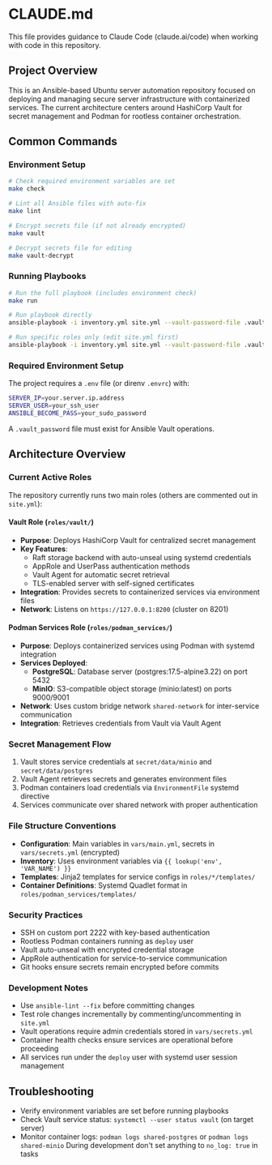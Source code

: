 # CLAUDE.md

This file provides guidance to Claude Code (claude.ai/code) when working with code in this repository.

## Project Overview

This is an Ansible-based Ubuntu server automation repository focused on deploying and managing secure server infrastructure with containerized services. The current architecture centers around HashiCorp Vault for secret management and Podman for rootless container orchestration.

## Common Commands

### Environment Setup
```bash
# Check required environment variables are set
make check

# Lint all Ansible files with auto-fix
make lint

# Encrypt secrets file (if not already encrypted)
make vault

# Decrypt secrets file for editing
make vault-decrypt
```

### Running Playbooks
```bash
# Run the full playbook (includes environment check)
make run

# Run playbook directly
ansible-playbook -i inventory.yml site.yml --vault-password-file .vault_password

# Run specific roles only (edit site.yml first)
ansible-playbook -i inventory.yml site.yml --vault-password-file .vault_password --tags vault
```

### Required Environment Setup
The project requires a `.env` file (or direnv `.envrc`) with:
```bash
SERVER_IP=your.server.ip.address
SERVER_USER=your_ssh_user
ANSIBLE_BECOME_PASS=your_sudo_password
```

A `.vault_password` file must exist for Ansible Vault operations.

## Architecture Overview

### Current Active Roles
The repository currently runs two main roles (others are commented out in `site.yml`):

#### Vault Role (`roles/vault/`)
- **Purpose**: Deploys HashiCorp Vault for centralized secret management
- **Key Features**:
  - Raft storage backend with auto-unseal using systemd credentials
  - AppRole and UserPass authentication methods
  - Vault Agent for automatic secret retrieval
  - TLS-enabled server with self-signed certificates
- **Integration**: Provides secrets to containerized services via environment files
- **Network**: Listens on `https://127.0.0.1:8200` (cluster on 8201)

#### Podman Services Role (`roles/podman_services/`)
- **Purpose**: Deploys containerized services using Podman with systemd integration
- **Services Deployed**:
  - **PostgreSQL**: Database server (postgres:17.5-alpine3.22) on port 5432
  - **MinIO**: S3-compatible object storage (minio:latest) on ports 9000/9001
- **Network**: Uses custom bridge network `shared-network` for inter-service communication
- **Integration**: Retrieves credentials from Vault via Vault Agent

### Secret Management Flow
1. Vault stores service credentials at `secret/data/minio` and `secret/data/postgres`
2. Vault Agent retrieves secrets and generates environment files
3. Podman containers load credentials via `EnvironmentFile` systemd directive
4. Services communicate over shared network with proper authentication

### File Structure Conventions
- **Configuration**: Main variables in `vars/main.yml`, secrets in `vars/secrets.yml` (encrypted)
- **Inventory**: Uses environment variables via `{{ lookup('env', 'VAR_NAME') }}`
- **Templates**: Jinja2 templates for service configs in `roles/*/templates/`
- **Container Definitions**: Systemd Quadlet format in `roles/podman_services/templates/`

### Security Practices
- SSH on custom port 2222 with key-based authentication
- Rootless Podman containers running as `deploy` user
- Vault auto-unseal with encrypted credential storage
- AppRole authentication for service-to-service communication
- Git hooks ensure secrets remain encrypted before commits

### Development Notes
- Use `ansible-lint --fix` before committing changes
- Test role changes incrementally by commenting/uncommenting in `site.yml`
- Vault operations require admin credentials stored in `vars/secrets.yml`
- Container health checks ensure services are operational before proceeding
- All services run under the `deploy` user with systemd user session management

## Troubleshooting
- Verify environment variables are set before running playbooks
- Check Vault service status: `systemctl --user status vault` (on target server)
- Monitor container logs: `podman logs shared-postgres` or `podman logs shared-minio`
During development don't set anything to `no_log: true` in tasks
